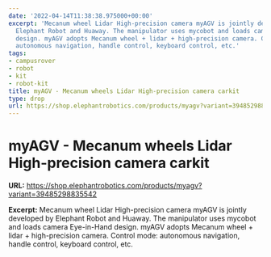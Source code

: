 ```yaml
---
date: '2022-04-14T11:38:38.975000+00:00'
excerpt: 'Mecanum wheel Lidar High-precision camera myAGV is jointly developed by
  Elephant Robot and Huaway. The manipulator uses mycobot and loads camera Eye-in-Hand
  design. myAGV adopts Mecanum wheel + lidar + high-precision camera. Control mode:
  autonomous navigation, handle control, keyboard control, etc.'
tags:
- campusrover
- robot
- kit
- robot-kit
title: myAGV - Mecanum wheels Lidar High-precision camera carkit
type: drop
url: https://shop.elephantrobotics.com/products/myagv?variant=39485298835542
---
```


# myAGV - Mecanum wheels Lidar High-precision camera carkit

**URL:** https://shop.elephantrobotics.com/products/myagv?variant=39485298835542

**Excerpt:** Mecanum wheel Lidar High-precision camera myAGV is jointly developed by Elephant Robot and Huaway. The manipulator uses mycobot and loads camera Eye-in-Hand design. myAGV adopts Mecanum wheel + lidar + high-precision camera. Control mode: autonomous navigation, handle control, keyboard control, etc.
